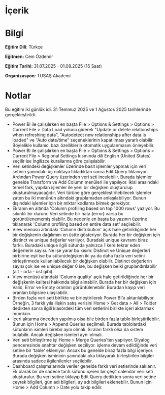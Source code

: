 # İçerik


# Bilgi
**Eğitim Dili:** Türkçe

**Eğitmen:** Cem Özdemir

**Eğitim Tarihi:** 31.07.2025 - 01.08.2025 (16 Saat)

**Organizasyon:** TUSAŞ Akademi

# Notlar
Bu eğitim iki günlük idi. 31 Temmuz 2025 ve 1 Ağustos 2025 tarihlerinde gerçekleştirildi.

- Power BI ile çalışılırken en başta File > Options & Settings > Options > Current File > Data Load yoluna giderek "Update or delete relationships when refreshing data", "Autodetect new relationships after data is loaded" ve "Auto date/time" seçeneklerinin kapatılması yararlı olabilir. Böylelikle kullanıcı bazı özelliklerin otomatik uygulanmasını önleyebilir.
- Power BI ile çalışılırken en başta File > Options & Settings > Options > Current File > Regional Settings kısmında dili English (United States) seçilir ise İngilizce kurallarına göre çalışılabilir.
- Veri setindeki değişkenler üzerinde basit işlemler yapmak için veri setinin yanındaki üç noktaya tıkladıktan sonra Edit Query tıklanıyor. Ardından Power Query üzerinden veri seti incelebilir. Burada işlemler genelde Transform ve Add Column menüleri ile yapılıyor. İkisi arasındaki temel fark, yapılan işlemler ile yeni bir değişken oluşturulup oluşturulmayacağıdır. Veri türüne göre gerçekleştirilebilecek işlemler zaten bu iki menünün altındaki gruplamadan anlaşılabiliyor. Bunun dışındaki işlemler için bir miktar kodlama bilmek gerekiyor.
- Ekranın en altında 'Column profiling based on top 1000 rows' yazıyor. Bu sıkıntılı bir durum. Veri setinde bir hata (error) varsa bu görüntülenememiş olabilir. Bu nedenle en başta bu yazının üzerine tıklanarak 'Column profiling based on entire data set' seçilebilir.
- View menüsü altındaki 'Column distribution' açık hale getirildiğinde her bir değişkenin dağılımını en üstte gösteriyor. Burada her bir değişken için distinct ve unique değerler veriliyor. Buradaki unique kavramı biraz farklı. Buradaki unique ilgili sütunda yalnızca 1 kere tekrar eden değerlerin sayısı. Ne işe yarar bu kısım: Distinct ve Unique değerleri birbirine eşit ise bu sütun/değişken iki ya da daha fazla veri setini birleştirmede kullanılabilecek bir değişken olabilir. Distinct değerlerin sayısı çok ise ve unique değer 0 ise, bu değişken belki gruplandırılabilir (alt - orta - üst gibi).
- View menüsü altındaki 'Column quality' açık hale getirildiğinde her bir değişkenin kalitesi hakkında bilgi alınabilir. Burada her bir değişken için Valid, Error ve Empty oranları görüntülenebilir. Buradan kayıp veri oranları bilgisine ulaşılabilir.
- Birden fazla veri seti birlikte ve birleştirilerek Power BI'a aktarılabiliyor. Örneğin, 3 farklı yıla ilişkin satış verisini Home > Get data > All > Folder dedikten sonra ilgili klasördeki tüm veri setlerini birlikte içeri aktarmak mümkün.
- İçeri aktarma önceden yapılmış olsa bile birden fazla tablo birleştirilebilir. Bunun için Home > Append Queries seçilmeli. Burada tablolardaki sütunların isimleri birebir aynı olmalı. Sıraları farklı olsa da sistem bulabilir. Ancak değişken isimleri aynı olmalı.
- Veri seti birleştirme işi Home > Merge Queries'ten yapılıyor. Diyalog penceresinde anahtar değişken seçiliyor. işleme devam edildiğinde veri setine bir 'table' ekleniyor. Ancak bu genelde biraz fazla bilgi içeriyor. Burada değişken ismininin yanındaki oka tıklayarak birleştirilen bilgiler arasında sadece ilgilenilenler seçilebilir.
- Dashboard çalışmalarında veriler genelde farklı veri setlerinde saklanır. Ek olarak bir de sadece tarih sütunu içeren bir çeşit calendar veri seti oluşturulur. Bu veri setine tıklayıp Edit Query dedikten sonra veri setine çeyrek bilgileri, gün adı bilgileri, ay adı bilgileri eklenebilir. Bunun için Home > Add Column > Date yolu takip edilir.
